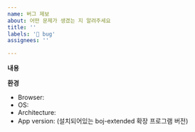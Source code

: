 ```yaml
---
name: 버그 제보
about: 어떤 문제가 생겼는 지 알려주세요
title: ''
labels: '🐛 bug'
assignees: ''

---
```


<!-- 👋 안녕하세요, 제보해주셔서 감사합니다! -->

**내용**
<!-- 어떤 일이 있었는지 간단하게 적어주세요 -->
<!-- 개발자 도구(F12) - 콘솔(Console)에 나온 오류 메시지를 적어주시면, 더욱 정확하게 해결할 수 있습니다. -->
<!-- 스크린샷을 첨부해주시면, 더 좋습니다. -->

**환경**
<!--- Windows 버전, 사용하시는 브라우저와 버전 (Chrome/95.0.4638.69) 등 -->
 - Browser:
 - OS:
 - Architecture:
 - App version: (설치되어있는 boj-extended 확장 프로그램 버전)
<!--
Windows의 경우, PowerShell 에서 아래 커맨드를 복사/붙여넣기한 결과를 적어주세요.
" - OS: $([Environment]::OSVersion.Version)"
" - Architecture: $((Get-AppxPackage -Name Microsoft.WindowsCalculator).Architecture)"
-->
